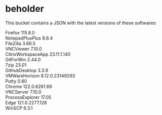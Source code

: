 # beholder
This bucket contains a JSON with the latest versions of these softwares:

Firefox            115.8.0          
NotepadPlusPlus    8.6.4            
FileZilla          3.66.5           
VNCViewer          7.10.0           
CitrixWorkspaceApp 23.11.1.140      
GitForWin          2.44.0           
7zip               23.01            
GithubDesktop      3.3.9            
VMWareHorizon      8.12.0.23149293  
Putty              0.80             
Chrome             122.0.6261.69    
VNCServer          7.10.0           
ProcessExplorer    17.05            
Edge               121.0.2277.128   
WinSCP             6.3.1            



